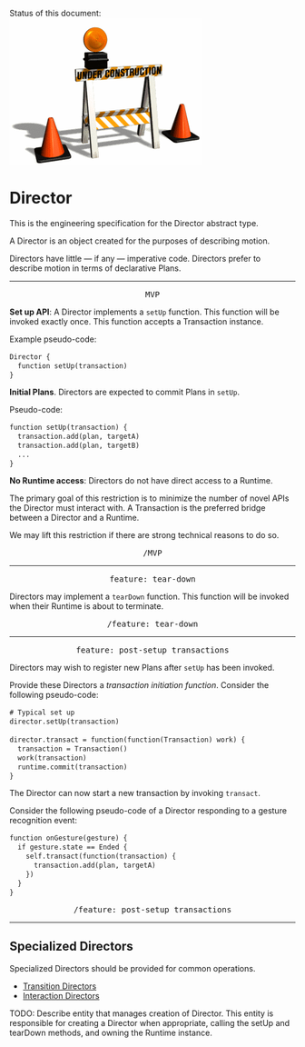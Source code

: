 Status of this document:
![](../_assets/under-construction-flashing-barracade-animation.gif)

# Director

This is the engineering specification for the Director abstract type.

A Director is an object created for the purposes of describing motion.

Directors have little — if any — imperative code. Directors prefer to describe motion in terms of declarative Plans.

---

<p style="text-align:center"><tt>MVP</tt></p>

**Set up API**: A Director implements a `setUp` function. This function will be invoked exactly once. This function accepts a Transaction instance.

Example pseudo-code:

    Director {
      function setUp(transaction)
    }

**Initial Plans**. Directors are expected to commit Plans in `setUp`.

Pseudo-code:

    function setUp(transaction) {
      transaction.add(plan, targetA)
      transaction.add(plan, targetB)
      ...
    }

**No Runtime access**: Directors do not have direct access to a Runtime.

The primary goal of this restriction is to minimize the number of novel APIs the Director must interact with. A Transaction is the preferred bridge between a Director and a Runtime.

We may lift this restriction if there are strong technical reasons to do so.

<p style="text-align:center"><tt>/MVP</tt></p>

---

<p style="text-align:center"><tt>feature: tear-down</tt></p>

Directors may implement a `tearDown` function. This function will be invoked when their Runtime is about to terminate.

<p style="text-align:center"><tt>/feature: tear-down</tt></p>

---

<p style="text-align:center"><tt>feature: post-setup transactions</tt></p>

Directors may wish to register new Plans after `setUp` has been invoked.

Provide these Directors a *transaction initiation function*. Consider the following pseudo-code:

    # Typical set up
    director.setUp(transaction)
    
    director.transact = function(function(Transaction) work) {
      transaction = Transaction()
      work(transaction)
      runtime.commit(transaction)
    }

The Director can now start a new transaction by invoking `transact`.

Consider the following pseudo-code of a Director responding to a gesture recognition event:

    function onGesture(gesture) {
      if gesture.state == Ended {
        self.transact(function(transaction) {
          transaction.add(plan, targetA)
        })
      }
    }

<p style="text-align:center"><tt>/feature: post-setup transactions</tt></p>

---

## Specialized Directors

Specialized Directors should be provided for common operations.

- [Transition Directors](transition_directors.md)
- [Interaction Directors](interaction_directors.md)

TODO: Describe entity that manages creation of Director. This entity is responsible for creating a Director when appropriate, calling the setUp and tearDown methods, and owning the Runtime instance.

<!--

LGTM:

-->
